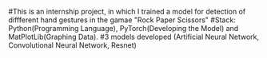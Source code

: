#This is an internship project, in which I trained a model for detection of diffferent hand gestures in the gamae "Rock Paper Scissors"
#Stack: Python(Programming Language), PyTorch(Developing the Model) and MatPlotLib(Graphing Data).
#3 models developed (Artificial Neural Network, Convolutional Neural Network, Resnet)
